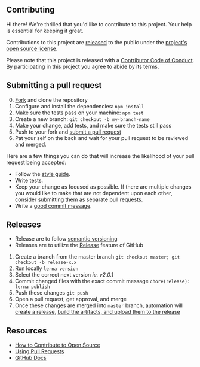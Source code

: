 ## Contributing

[fork]: https://github.com/github/github-artifact-exporter/fork
[pr]: https://github.com/github/github-artifact-exporter/compare
[style]: https://styleguide.github.com/js/
[code-of-conduct]: CODE_OF_CONDUCT.md

Hi there! We're thrilled that you'd like to contribute to this project. Your help is essential for keeping it great.

Contributions to this project are [released](https://docs.github.com/en/github/site-policy/github-terms-of-service#6-contributions-under-repository-license) to the public under the [project's open source license](LICENSE).

Please note that this project is released with a [Contributor Code of Conduct][code-of-conduct]. By participating in this project you agree to abide by its terms.

## Submitting a pull request

0. [Fork][fork] and clone the repository
0. Configure and install the dependencies: `npm install`
0. Make sure the tests pass on your machine: `npm test`
0. Create a new branch: `git checkout -b my-branch-name`
0. Make your change, add tests, and make sure the tests still pass
0. Push to your fork and [submit a pull request][pr]
0. Pat your self on the back and wait for your pull request to be reviewed and merged.

Here are a few things you can do that will increase the likelihood of your pull request being accepted:

- Follow the [style guide][style].
- Write tests.
- Keep your change as focused as possible. If there are multiple changes you would like to make that are not dependent upon each other, consider submitting them as separate pull requests.
- Write a [good commit message](http://tbaggery.com/2008/04/19/a-note-about-git-commit-messages.html).

## Releases
- Release are to follow [semantic versioning](https://semver.org/)
- Releases are to utilize the [Release](https://github.com/github/github-artifact-exporter/releases) feature of GitHub

1. Create a branch from the master branch `git checkout master; git checkout -b release-x.x`
1. Run locally `lerna version`
1. Select the correct next version _ie. v2.0.1_
1. Commit changed files with the exact commit message `chore(release): lerna publish`
1. Push these changes `git push`
1. Open a pull request, get approval, and merge
1. Once these changes are merged into `master` branch, automation will [create a release](https://github.com/github/github-artifact-exporter/blob/main/.github/workflows/release.yml), [build the artifacts, and upload them to the release](https://github.com/github/github-artifact-exporter/blob/main/.github/workflows/build.yml)

## Resources

- [How to Contribute to Open Source](https://opensource.guide/how-to-contribute/)
- [Using Pull Requests](https://docs.github.com/en/github/collaborating-with-issues-and-pull-requests/about-pull-requests)
- [GitHub Docs](https://docs.github.com)
